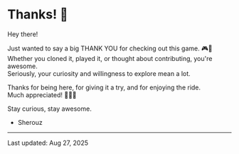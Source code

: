 # Thanks! 💖

Hey there!

Just wanted to say a big THANK YOU for checking out this game. 🎮💾
Whether you cloned it, played it, or thought about contributing, you're awesome.  
Seriously, your curiosity and willingness to explore mean a lot.

Thanks for being here, for giving it a try, and for enjoying the ride.  
Much appreciated! 🙏🏽✨

Stay curious, stay awesome.

- Sherouz

---

Last updated: Aug 27, 2025

```

```
